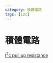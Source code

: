 ```yaml
---
category: 積體電路 
tags: [I2c]
---
```


# 積體電路 

[I<sup>2</sup>c pull up resistance](https://hkdickyko.github.io/積體電路/I2c-pull-up-resistance)

